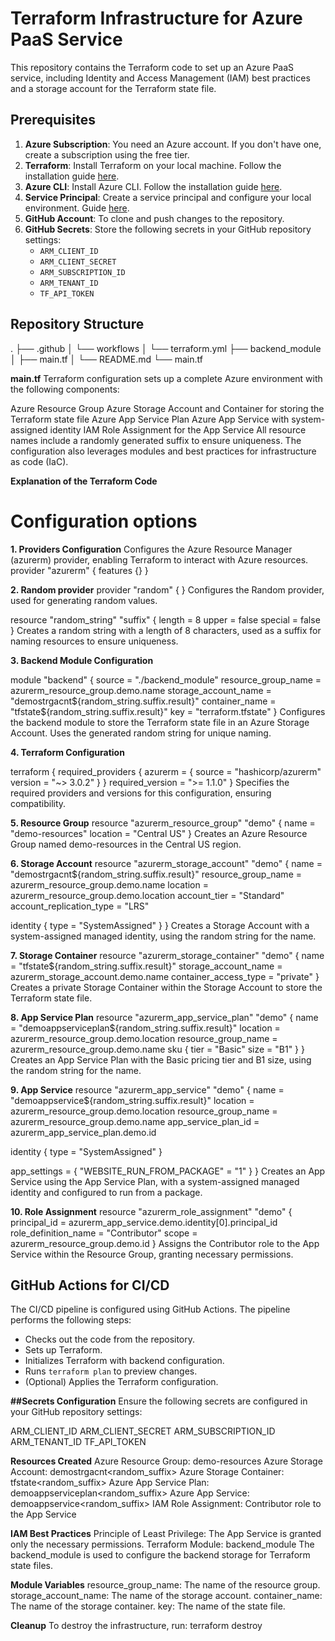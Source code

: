 # Terraform Infrastructure for Azure PaaS Service

This repository contains the Terraform code to set up an Azure PaaS service, including Identity and Access Management (IAM) best practices and a storage account for the Terraform state file.

## Prerequisites

1. **Azure Subscription**: You need an Azure account. If you don't have one, create a subscription using the free tier.
2. **Terraform**: Install Terraform on your local machine. Follow the installation guide [here](https://learn.hashicorp.com/tutorials/terraform/install-cli).
3. **Azure CLI**: Install Azure CLI. Follow the installation guide [here](https://docs.microsoft.com/en-us/cli/azure/install-azure-cli).
4. **Service Principal**: Create a service principal and configure your local environment. Guide [here](https://registry.terraform.io/providers/hashicorp/azurerm/latest/docs/guides/service_principal_client_secret).
5. **GitHub Account**: To clone and push changes to the repository.
6. **GitHub Secrets**: Store the following secrets in your GitHub repository settings:
    - `ARM_CLIENT_ID`
    - `ARM_CLIENT_SECRET`
    - `ARM_SUBSCRIPTION_ID`
    - `ARM_TENANT_ID`
    - `TF_API_TOKEN`

## Repository Structure
.
├── .github
│ └── workflows
│ └── terraform.yml
├── backend_module
│ ├── main.tf
│ └── README.md
└── main.tf


**main.tf** Terraform configuration sets up a complete Azure environment with the following components:

Azure Resource Group
Azure Storage Account and Container for storing the Terraform state file
Azure App Service Plan
Azure App Service with system-assigned identity
IAM Role Assignment for the App Service
All resource names include a randomly generated suffix to ensure uniqueness. The configuration also leverages modules and best practices for infrastructure as code (IaC).


**Explanation of the Terraform Code**

  # Configuration options
**1. Providers Configuration**
Configures the Azure Resource Manager (azurerm) provider, enabling Terraform to interact with Azure resources.
provider "azurerm" {
  features {}
}

**2. Random provider**
provider "random" {
}
Configures the Random provider, used for generating random values.

resource "random_string" "suffix" {
  length  = 8
  upper   = false
  special = false
}
Creates a random string with a length of 8 characters, used as a suffix for naming resources to ensure uniqueness.

**3. Backend Module Configuration**

module "backend" {
  source              = "./backend_module"
  resource_group_name = azurerm_resource_group.demo.name
  storage_account_name = "demostrgacnt${random_string.suffix.result}"
  container_name      = "tfstate${random_string.suffix.result}"
  key                 = "terraform.tfstate"
}
Configures the backend module to store the Terraform state file in an Azure Storage Account. Uses the generated random string for unique naming.

**4. Terraform Configuration**

terraform {
  required_providers {
    azurerm = {
      source  = "hashicorp/azurerm"
      version = "~> 3.0.2"
    }
  }
  required_version = ">= 1.1.0"
}
Specifies the required providers and versions for this configuration, ensuring compatibility.

**5. Resource Group**
resource "azurerm_resource_group" "demo" {
  name     = "demo-resources"
  location = "Central US"
}
Creates an Azure Resource Group named demo-resources in the Central US region.

**6. Storage Account**
resource "azurerm_storage_account" "demo" {
  name                     = "demostrgacnt${random_string.suffix.result}"
  resource_group_name      = azurerm_resource_group.demo.name
  location                 = azurerm_resource_group.demo.location
  account_tier             = "Standard"
  account_replication_type = "LRS"

  identity {
    type = "SystemAssigned"
  }
}
Creates a Storage Account with a system-assigned managed identity, using the random string for the name.

**7. Storage Container**
resource "azurerm_storage_container" "demo" {
  name                  = "tfstate${random_string.suffix.result}"
  storage_account_name  = azurerm_storage_account.demo.name
  container_access_type = "private"
}
Creates a private Storage Container within the Storage Account to store the Terraform state file.

**8. App Service Plan**
resource "azurerm_app_service_plan" "demo" {
  name                = "demoappserviceplan${random_string.suffix.result}"
  location            = azurerm_resource_group.demo.location
  resource_group_name = azurerm_resource_group.demo.name
  sku {
    tier = "Basic"
    size = "B1"
  }
}
Creates an App Service Plan with the Basic pricing tier and B1 size, using the random string for the name.

**9. App Service**
resource "azurerm_app_service" "demo" {
  name                = "demoappservice${random_string.suffix.result}"
  location            = azurerm_resource_group.demo.location
  resource_group_name = azurerm_resource_group.demo.name
  app_service_plan_id = azurerm_app_service_plan.demo.id

  identity {
    type = "SystemAssigned"
  }

  app_settings = {
    "WEBSITE_RUN_FROM_PACKAGE" = "1"
  }
}
Creates an App Service using the App Service Plan, with a system-assigned managed identity and configured to run from a package.

**10. Role Assignment**
resource "azurerm_role_assignment" "demo" {
  principal_id         = azurerm_app_service.demo.identity[0].principal_id
  role_definition_name = "Contributor"
  scope                = azurerm_resource_group.demo.id
}
Assigns the Contributor role to the App Service within the Resource Group, granting necessary permissions.



## GitHub Actions for CI/CD

The CI/CD pipeline is configured using GitHub Actions. The pipeline performs the following steps:
- Checks out the code from the repository.
- Sets up Terraform.
- Initializes Terraform with backend configuration.
- Runs `terraform plan` to preview changes.
- (Optional) Applies the Terraform configuration.

**##Secrets Configuration**
Ensure the following secrets are configured in your GitHub repository settings:

ARM_CLIENT_ID
ARM_CLIENT_SECRET
ARM_SUBSCRIPTION_ID
ARM_TENANT_ID
TF_API_TOKEN

**Resources Created**
Azure Resource Group: demo-resources
Azure Storage Account: demostrgacnt<random_suffix>
Azure Storage Container: tfstate<random_suffix>
Azure App Service Plan: demoappserviceplan<random_suffix>
Azure App Service: demoappservice<random_suffix>
IAM Role Assignment: Contributor role to the App Service

**IAM Best Practices**
Principle of Least Privilege: The App Service is granted only the necessary permissions.
Terraform Module: backend_module
The backend_module is used to configure the backend storage for Terraform state files.

**Module Variables**
resource_group_name: The name of the resource group.
storage_account_name: The name of the storage account.
container_name: The name of the storage container.
key: The name of the state file.

**Cleanup**
To destroy the infrastructure, run: terraform destroy
